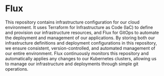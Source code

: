 # Flux

This repository contains infrastructure configuration for our cloud environment. It uses Terraform for Infrastructure as Code (IaC) to define and provision our infrastructure resources, and Flux for GitOps to automate the deployment and management of our applications. By storing both our infrastructure definitions and deployment configurations in this repository, we ensure consistent, version-controlled, and automated management of our entire environment. Flux continuously monitors this repository and automatically applies any changes to our Kubernetes clusters, allowing us to manage our infrastructure and deployments through simple git operations.
